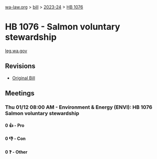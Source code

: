 [wa-law.org](/) > [bill](/bill/) > [2023-24](/bill/2023-24/) > [HB 1076](/bill/2023-24/hb/1076/)

# HB 1076 - Salmon voluntary stewardship
[leg.wa.gov](https://app.leg.wa.gov/billsummary?BillNumber=1076&Year=2023&Initiative=false)

## Revisions
* [Original Bill](1/)

## Meetings
### Thu 01/12 08:00 AM - Environment & Energy (ENVI): HB 1076 Salmon voluntary stewardship
#### 0 👍 - Pro

#### 0 👎 - Con

#### 0 ❓ - Other
